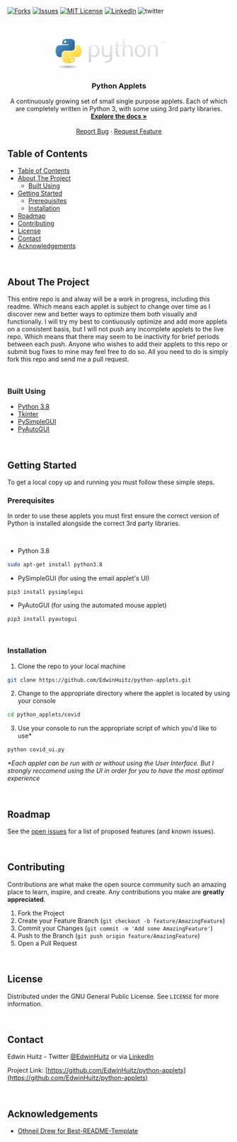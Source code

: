<!-- PROJECT SHIELDS -->
[![Forks][forks-shield]][forks-url]
[![Issues][issues-shield]][issues-url]
[![MIT License][license-shield]][license-url]
[![LinkedIn][linkedin-shield]][linkedin-url]
![twitter]

<!-- PROJECT LOGO -->
<br />
<p align="center">
  <a href="https://github.com/EdwinHuitz/python-applets">
    <img src="images/python_logo.png" alt="Logo" width="300" height="80">
  </a>
  <h3 align="center">Python Applets</h3>

  <p align="center">
    A continuously growing set of small single purpose applets. Each of which are completely written in Python 3, with some using 3rd party libraries.
    <br />
    <a href="https://github.com/EdwinHuitz/python-applets"><strong>Explore the docs »</strong></a>
    <br />
    <br />
    <a href="https://github.com/EdwinHuitz/python-applets/issues">Report Bug</a>
    ·
    <a href="https://github.com/EdwinHuitz/python-applets/issues">Request Feature</a>
  </p>
</p>


<!-- TABLE OF CONTENTS -->
## Table of Contents

- [Table of Contents](#table-of-contents)
- [About The Project](#about-the-project)
  - [Built Using](#built-using)
- [Getting Started](#getting-started)
  - [Prerequisites](#prerequisites)
  - [Installation](#installation)
- [Roadmap](#roadmap)
- [Contributing](#contributing)
- [License](#license)
- [Contact](#contact)
- [Acknowledgements](#acknowledgements)

<br/>

<!-- ABOUT THE PROJECT -->
## About The Project

<!-- [![Product Name Screen Shot][product-screenshot]](https://example.com) -->

This entire repo is and alway will be a work in progress, including this readme. Which means each applet is subject to change over time as I discover new and better ways to optimize them both visually and functionally. I will try my best to contiuously optimize and add more applets on a consistent basis, but I will not push any incomplete applets to the live repo. Which means that there may seem to be inactivity for brief periods between each push. Anyone who wishes to add their applets to this repo or submit bug fixes to mine may feel free to do so. All you need to do is simply fork this repo and send me a pull request.


<br/>

### Built Using

* [Python 3.8](https://www.python.org/)
* [Tkinter](https://docs.python.org/3/library/tkinter.html)
* [PySimpleGUI](https://github.com/PySimpleGUI/PySimpleGUI)
* [PyAutoGUI](https://github.com/asweigart/pyautogui)

<br/>

<!-- GETTING STARTED -->
## Getting Started

To get a local copy up and running you must follow these simple steps.

### Prerequisites

In order to use these applets you must first ensure the correct version of Python is installed alongside the correct 3rd party libraries.

<br/>

* Python 3.8
```sh
sudo apt-get install python3.8
```
* PySimpleGUI (for using the email applet's UI)
```
pip3 install pysimplegui
```
* PyAutoGUI (for using the automated mouse applet)
```
pip3 install pyautogui
```

<br/>

### Installation

1. Clone the repo to your local machine
```sh
git clone https://github.com/EdwinHuitz/python-applets.git
```

2. Change to the appropriate directory where the applet is located by using your console
```sh
cd python_applets/covid
```

3. Use your console to run the appropriate script of which you'd like to use*
```sh
python covid_ui.py
```

_*Each applet can be run with or without using the User Interface. But I strongly reccomend using the UI in order for you to have the most optimal experience_

<br/>

<!-- USAGE EXAMPLES -->
<!-- ## Usage

Use this space to show useful examples of how a project can be used. Additional screenshots, code examples and demos work well in this space. You may also link to more resources.

_For more examples, please refer to the [Documentation](https://example.com)_

<br/> -->

<!-- ROADMAP -->
## Roadmap

See the [open issues](https://github.com/EdwinHuitz/python-applets/issues) for a list of proposed features (and known issues).

<br/>

<!-- CONTRIBUTING -->
## Contributing

Contributions are what make the open source community such an amazing place to learn, inspire, and create. Any contributions you make are **greatly appreciated**.

1. Fork the Project
2. Create your Feature Branch (`git checkout -b feature/AmazingFeature`)
3. Commit your Changes (`git commit -m 'Add some AmazingFeature'`)
4. Push to the Branch (`git push origin feature/AmazingFeature`)
5. Open a Pull Request

<br/>

<!-- LICENSE -->
## License

Distributed under the GNU General Public License. See `LICENSE` for more information.

<br/>

<!-- CONTACT -->
## Contact

Edwin Huitz - Twitter [@EdwinHuitz](https://twitter.com/EdwinHuitz) or via [LinkedIn](https://www.linkedin.com/in/edwin-huitz)

Project Link: [https://github.com/EdwinHuitz/python-applets](https://github.com/EdwinHuitz/python-applets)

<br/>

<!-- ACKNOWLEDGEMENTS -->
## Acknowledgements
* [Othneil Drew for Best-README-Template](https://github.com/othneildrew/Best-README-Template)


<!-- MARKDOWN LINKS & IMAGES -->
<!-- https://www.markdownguide.org/basic-syntax/#reference-style-links -->
[linkedin-shield]: https://img.shields.io/badge/-LinkedIn-black.svg?style=flat-round&logo=linkedin&colorB=555
[linkedin-url]: https://www.linkedin.com/in/edwin-huitz/

[issues-shield]: https://img.shields.io/github/issues/EdwinHuitz/python-applets
[issues-url]: https://github.com/EdwinHuitz/python-applets/issues

[license-shield]: https://img.shields.io/github/license/EdwinHuitz/python-applets
[license-url]: https://github.com/EdwinHuitz/python-applets/blob/main/LICENSE.txt

[forks-shield]:https://img.shields.io/github/forks/EdwinHuitz/python-applets
[forks-url]:https://github.com/EdwinHuitz/python-applets/forks

[twitter]:https://img.shields.io/twitter/url?style=social&url=https%3A%2F%2Ftwitter.com%2FEdwinHuitz

[product-screenshot]: images/screenshot.png
